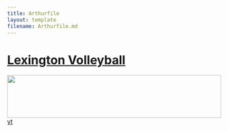 ```yaml
---
title: Arthurfile
layout: template
filename: Arthurfile.md
---
```

# [Lexington Volleyball](https://lexvolleyball.github.io)
<img src="https://github.com/lexvolleyball/lexvolleyball.github.io/assets/125224420/c5b31363-35d6-4e65-8d22-c4752bfddc8a" width="500px" height="100px">
<a href="youtube.com">yt</a>
